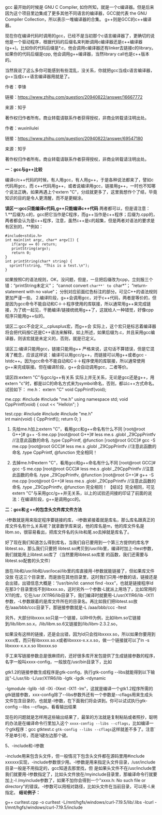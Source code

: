 gcc 最开始的时候是 GNU C Compiler, 如你所知，就是一个c编译器。但是后来因为这个项目里边集成了更多其他不同语言的编译器，GCC就代表 the GNU Compiler Collection，所以表示一堆编译器的合集。 g++则是GCC的c++编译器。

现在你在编译代码时调用的gcc，已经不是当初那个c语言编译器了，更确切的说他是一个驱动程序，根据代码的后缀名来判断调用c编译器还是c++编译器 (g++)。比如你的代码后缀是*.c，他会调用c编译器还有linker去链接c的library。如果你的代码后缀是cpp, 他会调用g++编译器，当然library call也是c++版本的。

当然我说了这么多你可能感到有些混乱，没关系，你就把gcc当成c语言编译器，g++当成c++语言编译器用就是了。

作者：李锋

链接：https://www.zhihu.com/question/20940822/answer/16667772

来源：知乎

著作权归作者所有。商业转载请联系作者获得授权，非商业转载请注明出处。



作者：wuxinliulei

链接：https://www.zhihu.com/question/20940822/answer/69547180

来源：知乎

著作权归作者所有。商业转载请联系作者获得授权，非商业转载请注明出处。

**一：gcc与g++比较**

编译c/c++代码的时候，有人用gcc，有人用g++，于是各种说法都来了，譬如c代码用gcc，而 c++代码用g++，或者说编译用gcc，链接用g++，一时也不知哪个说法正确，如果再遇上个extern "C"，分歧就更多了，这里我想作个了结，毕竟知识的目的是令人更清醒，而不是更糊涂。

**误区一:gcc只能编译c代码,g++只能编译c++代码**
两者都可以，但是请注意：
1.**后缀为.c的，gcc把它当作是C程序，而g++当作是c++程序；后缀为.cpp的，两者都会认为是c++程序，注意，虽然c++是c的超集，但是两者对语法的要求是有区别的，**例如：

```text
#include<stdio.h>
int main(int argc, char* argv[]) {
   if(argv == 0) return;
   printString(argv);
   return 0;
}
int printString(char* string) {
  sprintf(string, "This is a test.\n");
}
```

如果按照C的语法规则，OK，没问题，但是，一旦把后缀改为cpp，立刻报三个错：“printString未定义”；
“cannot convert `char**' to `char*”；
”return-statement with no value“；
分别对应前面红色标注的部分。可见C++的语法规则更加严谨一些。
2.编译阶段，g++会调用gcc，对于c++代码，两者是等价的，但是因为gcc命令不能自动和C＋＋程序使用的库联接，所以通常用g++来完成链接，为了统一起见，干脆编译/链接统统用g++了，这就给人一种错觉，好像cpp程序只能用g++似的。

误区二:gcc不会定义__cplusplus宏，而g++会
实际上，这个宏只是标志着编译器将会把代码按C还是C++语法来解释，如上所述，如果后缀为.c，并且采用gcc编译器，则该宏就是未定义的，否则，就是已定义。

误区三:编译只能用gcc，链接只能用g++
严格来说，这句话不算错误，但是它混淆了概念，应该这样说：编译可以用gcc/g++，而链接可以用g++或者gcc -lstdc++。因为gcc命令不能自动和C＋＋程序使用的库联接，所以通常使用g++来完成联接。但在编译阶段，g++会自动调用gcc，二者等价。

误区四:extern "C"与gcc/g++有关系
实际上并无关系，无论是gcc还是g++，用extern "c"时，都是以C的命名方式来为symbol命名，否则，都以c++方式命名。试验如下：
me.h：
extern "C" void CppPrintf(void);

me.cpp:
#include 
#include "me.h"
using namespace std;
void CppPrintf(void)
{
     cout << "Hello\n";
}

test.cpp:
#include 
#include 
#include "me.h"        
int main(void)
{
    CppPrintf();
    return 0;
}

1. 先给me.h加上extern "C"，看用gcc和g++命名有什么不同
[root@root G++]# g++ -S me.cpp
[root@root G++]# less me.s
.globl _Z9CppPrintfv        //注意此函数的命名
        .type   CppPrintf, @function
[root@root GCC]# gcc -S me.cpp
[root@root GCC]# less me.s
.globl _Z9CppPrintfv        //注意此函数的命名
        .type   CppPrintf, @function
完全相同！

2. 去掉me.h中extern "C"，看用gcc和g++命名有什么不同
[root@root GCC]# gcc -S me.cpp
[root@root GCC]# less me.s
.globl _Z9CppPrintfv        //注意此函数的命名
        .type   _Z9CppPrintfv, @function
[root@root G++]# g++ -S me.cpp
[root@root G++]# less me.s
.globl _Z9CppPrintfv        //注意此函数的命名
        .type   _Z9CppPrintfv, @function
完全相同！
【结论】完全相同，可见extern "C"与采用gcc/g++并无关系，以上的试验还间接的印证了前面的说法：在编译阶段，g++是调用gcc的。

**二：gcc和ｇ++的包含头文件库文件方法**

-l参数就是用来指定程序要链接的库，-l参数紧接着就是库名，那么库名跟真正的库文件名有什么关系呢？就拿数学库来说，他的库名是m，他的库文件名是libm.so，很容易看出，把库文件名的头lib和尾.so去掉就是库名了。

好了现在我们知道怎么得到库名，当我们自已要用到一个第三方提供的库名字libtest.so，那么我们只要把 libtest.so拷贝到/usr/lib里，编译时加上-ltest参数，我们就能用上libtest.so库了（当然要用libtest.so库里 的函数，我们还需要与libtest.so配套的头文件）

放在/lib和/usr/lib和/usr/local/lib里的库直接用-l参数就能链接了，但如果库文件没放 在这三个目录里，而是放在其他目录里，这时我们只用-l参数的话，链接还是会出错，出错信息大概是：“/usr/bin/ld: cannot find -lxxx”，也就是链接程序ld在那3个目录里找不到libxxx.so，这时另外一个参数-L就派上用场了，比如常用的X11的库，它在/usr /X11R6/lib目录下，我们编译时就要用-L/usr/X11R6/lib -lX11参数，-L参数跟着的是库文件所在的目录名。再比如我们把libtest.so放在/aaa/bbb/ccc目录下，那链接参数就是-L /aaa/bbb/ccc -ltest

另外，大部分libxxxx.so只是一个链接，以RH9为例，比如libm.so它链接到/lib/libm.so.x，/lib/libm.so.6又链接到/lib/libm-2.3.2.so，

如果没有这样的链接，还是会出错，因为ld只会找libxxxx.so，所以如果你要用到xxxx库，而只有libxxxx.so.x或者libxxxx-x.x.x.so，做一个链接就可以了ln -s libxxxx-x.x.x.so libxxxx.so

手工来写链接参数总是很麻烦的，还好很多库开发包提供了生成链接参数的程序，名字一般叫xxxx-config，一般放在/usr/bin目录下，比如

gtk1.2的链接参数生成程序是gtk-config，执行gtk-config --libs就能得到以下输出"-L/usr/lib -L/usr/X11R6/lib -lgtk -lgdk -rdynamic

-lgmodule -lglib -ldl -lXi -lXext -lX11 -lm"，这就是编译一个gtk1.2程序所需的gtk链接参数，xxx-config除了--libs参数外还有一个参数是--cflags用来生成头 文件包含目录的，也就是-I参数，在下面我们将会讲到。你可以试试执行gtk-config --libs --cflags，看看输出结果

现在的问题就是怎样用这些输出结果了，最笨的方法就是复制粘贴或者照抄，聪明的办法是在编译命令行里加入这个 `xxxx-config --libs --cflags`，比如编译一个gtk程序：gcc gtktest.c `gtk-config --libs --cflags`这样就差不多了。注意`不是单引号，而是1键左边那个键。

5、-include和-I参数

-include用来包含头文件，但一般情况下包含头文件都在源码里用#include xxxxxx实现，-include参数很少用。-I参数是用来指定头文件目录，/usr/include目录一般是不用指定的，gcc知道去那里找，但 是如果头文件不在/usr/include里我们就要用-I参数指定了，比如头文件放在/myinclude目录里，那编译命令行就要加上-I /myinclude参数了，如果不加你会得到一个"xxxx.h: No such file or directory"的错误。-I参数可以用相对路径，比如头文件在当前目录，可以用-I.来指定。
**结论例子：**

g++ curltest.cpp -o curltest -L/mnt/hgfs/windows/curl-7.19.5/lib/.libs -lcurl -I/mnt/hgfs/windows/curl-7.19.5/include